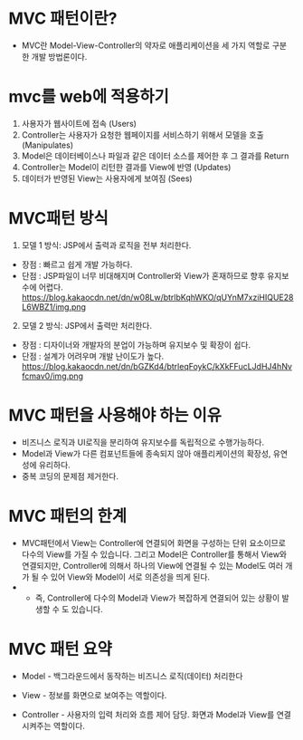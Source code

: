 # MVC 패턴이란?
- MVC란 Model-View-Controller의 약자로 애플리케이션을 세 가지 역할로 구분한 개발 방법론이다.

# mvc를 web에 적용하기
1. 사용자가 웹사이트에 접속 (Users)
2. Controller는 사용자가 요청한 웹페이지를 서비스하기 위해서 모델을 호출 (Manipulates)
3. Model은 데이터베이스나 파일과 같은 데이터 소스를 제어한 후 그 결과를 Return
4. Controller는 Model이 리턴한 결과를 View에 반영 (Updates)
5. 데이터가 반영된 View는 사용자에게 보여짐 (Sees)

# MVC패턴 방식 
1. 모델 1 방식: JSP에서 출력과 로직을 전부 처리한다.
- 장점 : 빠르고 쉽게 개발 가능하다.
- 단점 : JSP파일이 너무 비대해지며 Controller와 View가 혼재하므로 향후 유지보수에 어렵다.
https://blog.kakaocdn.net/dn/w08Lw/btrlbKqhWKO/qUYnM7xziHIQUE28L6WBZ1/img.png

2. 모델 2 방식: JSP에서 출력만 처리한다.
- 장점 : 디자이너와 개발자의 분업이 가능하며 유지보수 및 확장이 쉽다.
- 단점 : 설계가 어려우며 개발 난이도가 높다.
https://blog.kakaocdn.net/dn/bGZKd4/btrleqFoykC/kXkFFucLJdHJ4hNvfcmav0/img.png

# MVC 패턴을 사용해야 하는 이유
- 비즈니스 로직과 UI로직을 분리하여 유지보수를 독립적으로 수행가능하다.
- Model과 View가 다른 컴포넌트들에 종속되지 않아 애플리케이션의 확장성, 유연성에 유리하다.
- 중복 코딩의 문제점 제거한다.

# MVC 패턴의 한계
- MVC패턴에서 View는 Controller에 연결되어 화면을 구성하는 단위 요소이므로 다수의 View를 가질 수 있습니다. 그리고 Model은 Controller를 통해서 View와 연결되지만, Controller에 의해서 하나의 View에 연결될 수 있는 Model도 여러 개가 될 수 있어 View와 Model이 서로 의존성을 띄게 된다. 
- - 즉, Controller에 다수의 Model과 View가 복잡하게 연결되어 있는 상황이 발생할 수 도 있습니다.

# MVC 패턴 요약

- Model - 백그라운드에서 동작하는 비즈니스 로직(데이터) 처리한다

- View - 정보를 화면으로 보여주는 역할이다.

- Controller - 사용자의 입력 처리와 흐름 제어 담당. 화면과 Model과 View를 연결시켜주는 역할이다.